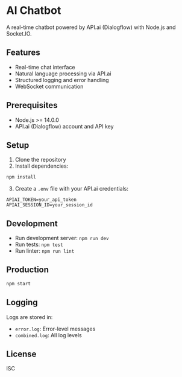 # AI Chatbot

A real-time chatbot powered by API.ai (Dialogflow) with Node.js and Socket.IO.

## Features
- Real-time chat interface
- Natural language processing via API.ai
- Structured logging and error handling
- WebSocket communication

## Prerequisites
- Node.js >= 14.0.0
- API.ai (Dialogflow) account and API key

## Setup
1. Clone the repository
2. Install dependencies:
```bash
npm install
```
3. Create a `.env` file with your API.ai credentials:
```
APIAI_TOKEN=your_api_token
APIAI_SESSION_ID=your_session_id
```

## Development
- Run development server: `npm run dev`
- Run tests: `npm test`
- Run linter: `npm run lint`

## Production
```bash
npm start
```

## Logging
Logs are stored in:
- `error.log`: Error-level messages
- `combined.log`: All log levels

## License
ISC